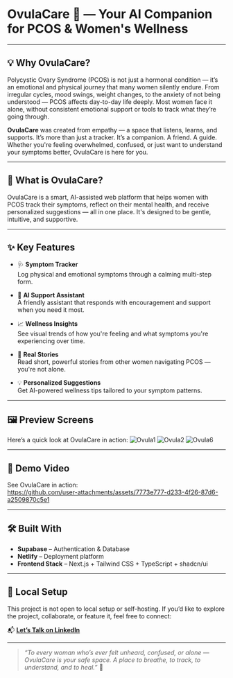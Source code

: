 # OvulaCare 🌸 — Your AI Companion for PCOS & Women's Wellness

---

## 💡 Why OvulaCare?

Polycystic Ovary Syndrome (PCOS) is not just a hormonal condition — it’s an emotional and physical journey that many women silently endure. From irregular cycles, mood swings, weight changes, to the anxiety of not being understood — PCOS affects day-to-day life deeply. Most women face it alone, without consistent emotional support or tools to track what they’re going through.

**OvulaCare** was created from empathy — a space that listens, learns, and supports. It’s more than just a tracker. It’s a companion. A friend. A guide. Whether you're feeling overwhelmed, confused, or just want to understand your symptoms better, OvulaCare is here for you.

---

## 🌼 What is OvulaCare?

OvulaCare is a smart, AI-assisted web platform that helps women with PCOS track their symptoms, reflect on their mental health, and receive personalized suggestions — all in one place. It's designed to be gentle, intuitive, and supportive.

---

## ✨ Key Features

- 🩺 **Symptom Tracker**  
  Log physical and emotional symptoms through a calming multi-step form.

- 🤖 **AI Support Assistant**  
  A friendly assistant that responds with encouragement and support when you need it most.

- 📈 **Wellness Insights**  
  See visual trends of how you're feeling and what symptoms you're experiencing over time.

- 💬 **Real Stories**  
  Read short, powerful stories from other women navigating PCOS — you're not alone.

- 💡 **Personalized Suggestions**  
  Get AI-powered wellness tips tailored to your symptom patterns.

---
## 🖼️ Preview Screens

Here’s a quick look at OvulaCare in action:
![Ovula1](https://github.com/user-attachments/assets/377552a2-51f9-4e23-85a6-c6b55402f80d)
![Ovula2](https://github.com/user-attachments/assets/4e861504-30de-4774-841b-5cd882c728d1)
![Ovula6](https://github.com/user-attachments/assets/f9856508-140e-486f-8de9-8b0a0d8c1fd0)

---
## 🎥 Demo Video

See OvulaCare in action:  
https://github.com/user-attachments/assets/7773e777-d233-4f26-87d6-a2509870c5e1

---

## 🛠️ Built With

- **Supabase** – Authentication & Database  
- **Netlify** – Deployment platform  
- **Frontend Stack** – Next.js + Tailwind CSS + TypeScript + shadcn/ui

---

## 🚫 Local Setup

This project is not open to local setup or self-hosting.
If you’d like to explore the project, collaborate, or feature it, feel free to connect:

📬 **[Let’s Talk on LinkedIn](www.linkedin.com/in/arshiya-shaikh-b39705259)**

---

> _“To every woman who’s ever felt unheard, confused, or alone — OvulaCare is your safe space. A place to breathe, to track, to understand, and to heal.”_ 💜
